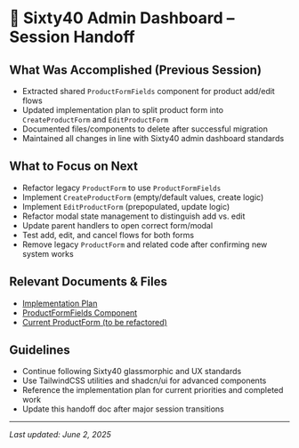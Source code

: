 # 📝 Sixty40 Admin Dashboard – Session Handoff

## What Was Accomplished (Previous Session)
- Extracted shared `ProductFormFields` component for product add/edit flows
- Updated implementation plan to split product form into `CreateProductForm` and `EditProductForm`
- Documented files/components to delete after successful migration
- Maintained all changes in line with Sixty40 admin dashboard standards

## What to Focus on Next
- Refactor legacy `ProductForm` to use `ProductFormFields`
- Implement `CreateProductForm` (empty/default values, create logic)
- Implement `EditProductForm` (prepopulated, update logic)
- Refactor modal state management to distinguish add vs. edit
- Update parent handlers to open correct form/modal
- Test add, edit, and cancel flows for both forms
- Remove legacy `ProductForm` and related code after confirming new system works

## Relevant Documents & Files
- [Implementation Plan](./IMPLEMENTATION_PLAN.md)
- [ProductFormFields Component](../components/admin/form/sections/ProductFormFields.tsx)
- [Current ProductForm (to be refactored)](../components/admin/form/ProductForm.tsx)

## Guidelines
- Continue following Sixty40 glassmorphic and UX standards
- Use TailwindCSS utilities and shadcn/ui for advanced components
- Reference the implementation plan for current priorities and completed work
- Update this handoff doc after major session transitions

---
_Last updated: June 2, 2025_ 